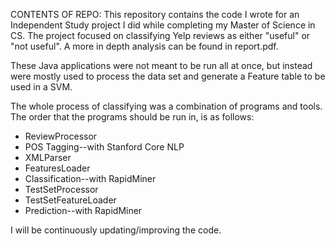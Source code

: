 CONTENTS OF REPO: This repository contains the code I wrote for an Independent Study project I did while completing my Master of Science in CS.
The project focused on classifying Yelp reviews as either "useful" or "not useful".  A more in depth analysis can be found in report.pdf.

These Java applications were not meant to be run all at once, but instead were mostly used to process the data set and generate a Feature table
to be used in a SVM.  

The whole process of classifying was a combination of programs and tools.  The order that the programs should be run in, is as follows:

* ReviewProcessor
* POS Tagging--with Stanford Core NLP
* XMLParser
* FeaturesLoader
* Classification--with RapidMiner
* TestSetProcessor
* TestSetFeatureLoader
* Prediction--with RapidMiner
	
I will be continuously updating/improving the code.
